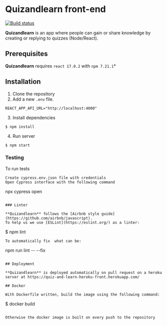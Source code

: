 # Quizandlearn front-end

[![Build status](../../workflows/CI/badge.svg)](../../actions?query=workflow%3ACI)

**Quizandlearn** is an app where people can gain or share knowledge by creating or replying to quizzes (Node/React).


## Prerequisites

**Quizandlearn** requires `react 17.0.2` with `npm 7.21.1`*

## Installation

1. Clone the repository
2. Add a new `.env` file.

```
REACT_APP_API_URL="http://localhost:4000"
```

3. Install dependencies

```
$ npm install
```

4. Run server

```
$ npm start
```

### Testing

To run tests

```
Create cypress.env.json file with credentials
Open Cypress interface with the following command

```
npx cypress open
```

### Linter

**Quizandlearn** follows the [Airbnb style guide](https://github.com/airbnb/javascript).
To help us we use [ESLint](https://eslint.org/) as a linter:

```
$ npm lint
```
To automatically fix  what can be:
```
npm run lint -- --fix
```

## Deployment

**Quizandlearn** is deployed automatically on pull request on a heroku server at https://quiz-and-learn-heroku-front.herokuapp.com/

## Docker

With Dockerfile written, build the image using the following command:
```
$ docker build
```

Otherwise the docker image is built on every push to the repository